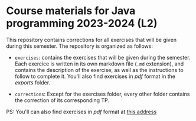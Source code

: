 # Course materials for Java programming 2023-2024 (L2)

This repository contains corrections for all exercises that will be given during this semester. The repository is organized as follows:

- `exercises`: contains the exercises that will be given during the semester. Each exercice is written in its own markdown file (`.md` extension), and contains the description of the exercise, as well as the instructions to follow to complete it. You'll also find exercises in _pdf_ format in the _exports_ folder.

- `corrections`: Except for the exercises folder, every other folder contains the correction of its corresponding TP.

PS: You'll can also find exercises in _pdf_ format at [this address](https://rb.gy/542cn)
